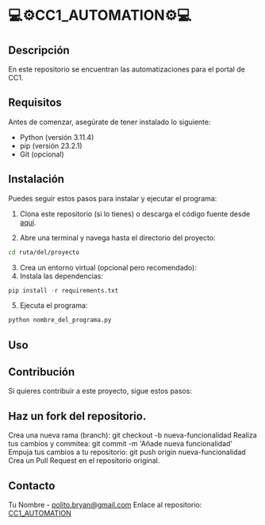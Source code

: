 # 💻​⚙️​CC1_AUTOMATION⚙️​💻​

## Descripción
En este repositorio se encuentran las automatizaciones para el portal de CC1.

## Requisitos

Antes de comenzar, asegúrate de tener instalado lo siguiente:
- Python (versión 3.11.4)
- pip (versión 23.2.1)
- Git (opcional)

## Instalación

Puedes seguir estos pasos para instalar y ejecutar el programa:

1. Clona este repositorio (si lo tienes) o descarga el código fuente desde [aquí](https://github.com/Cobrit/CC1_AUTOMATION/blob/main/main.py).

2. Abre una terminal y navega hasta el directorio del proyecto:

```bash
cd ruta/del/proyecto
```
3. Crea un entorno virtual (opcional pero recomendado):
4. Instala las dependencias:
```python
pip install -r requirements.txt
```
5. Ejecuta el programa:
```python
python nombre_del_programa.py
```
## Uso


## Contribución
Si quieres contribuir a este proyecto, sigue estos pasos:

## Haz un fork del repositorio.
Crea una nueva rama (branch): git checkout -b nueva-funcionalidad
Realiza tus cambios y commitea: git commit -m 'Añade nueva funcionalidad'
Empuja tus cambios a tu repositorio: git push origin nueva-funcionalidad
Crea un Pull Request en el repositorio original.


## Contacto
Tu Nombre - polito.bryan@gmail.com
Enlace al repositorio: [CC1_AUTOMATION](https://github.com/Cobrit/CC1_AUTOMATION/)
   
